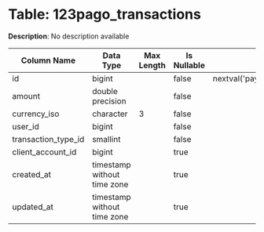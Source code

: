 # Table: 123pago_transactions

**Description**: No description available

| Column Name | Data Type | Max Length | Is Nullable | Default | Primary Key | Foreign Key |
|-------------|-----------|------------|-------------|---------|-------------|-------------|
| id | bigint |  | false | nextval('payments."123pago_transactions_id_seq"'::regclass) | 123pago_transactions | 123pago_transactions |
| amount | double precision |  | false |  |  |  |
| currency_iso | character | 3 | false |  | 123pago_transactions | currencies |
| user_id | bigint |  | false |  | 123pago_transactions | users |
| transaction_type_id | smallint |  | false |  | 123pago_transactions | transaction_types |
| client_account_id | bigint |  | true |  | 123pago_transactions | client_accounts |
| created_at | timestamp without time zone |  | true |  |  |  |
| updated_at | timestamp without time zone |  | true |  |  |  |
